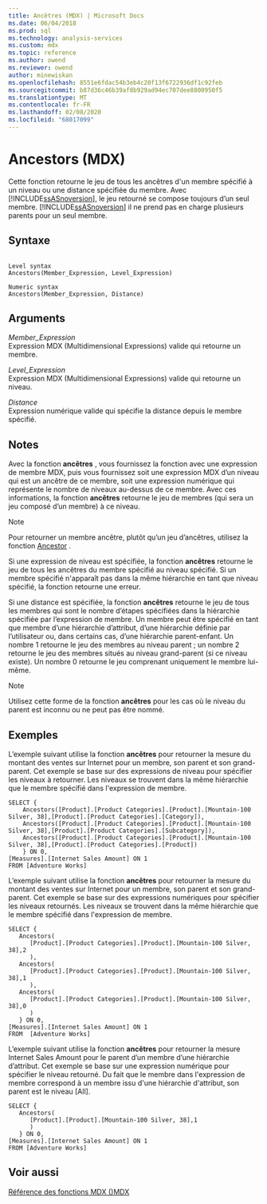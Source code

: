 ```yaml
---
title: Ancêtres (MDX) | Microsoft Docs
ms.date: 06/04/2018
ms.prod: sql
ms.technology: analysis-services
ms.custom: mdx
ms.topic: reference
ms.author: owend
ms.reviewer: owend
author: minewiskan
ms.openlocfilehash: 8551e6fdac54b3eb4c20f13f6722936df1c92feb
ms.sourcegitcommit: b87d36c46b39af8b929ad94ec707dee8800950f5
ms.translationtype: MT
ms.contentlocale: fr-FR
ms.lasthandoff: 02/08/2020
ms.locfileid: "68017099"
---
```

# <a name="ancestors-mdx"></a>Ancestors (MDX)


  Cette fonction retourne le jeu de tous les ancêtres d'un membre spécifié à un niveau ou une distance spécifiée du membre. Avec [!INCLUDE[ssASnoversion](../includes/ssasnoversion-md.md)], le jeu retourné se compose toujours d’un seul membre. [!INCLUDE[ssASnoversion](../includes/ssasnoversion-md.md)] il ne prend pas en charge plusieurs parents pour un seul membre.  
  
## <a name="syntax"></a>Syntaxe  
  
```  
  
Level syntax  
Ancestors(Member_Expression, Level_Expression)  
  
Numeric syntax  
Ancestors(Member_Expression, Distance)  
```  
  
## <a name="arguments"></a>Arguments  
 *Member_Expression*  
 Expression MDX (Multidimensional Expressions) valide qui retourne un membre.  
  
 *Level_Expression*  
 Expression MDX (Multidimensional Expressions) valide qui retourne un niveau.  
  
 *Distance*  
 Expression numérique valide qui spécifie la distance depuis le membre spécifié.  
  
## <a name="remarks"></a>Notes  
 Avec la fonction **ancêtres** , vous fournissez la fonction avec une expression de membre MDX, puis vous fournissez soit une expression MDX d’un niveau qui est un ancêtre de ce membre, soit une expression numérique qui représente le nombre de niveaux au-dessus de ce membre. Avec ces informations, la fonction **ancêtres** retourne le jeu de membres (qui sera un jeu composé d’un membre) à ce niveau.  
  
> [!NOTE]  
>  Pour retourner un membre ancêtre, plutôt qu’un jeu d’ancêtres, utilisez la fonction [Ancestor](../mdx/ancestor-mdx.md) .  
  
 Si une expression de niveau est spécifiée, la fonction **ancêtres** retourne le jeu de tous les ancêtres du membre spécifié au niveau spécifié. Si un membre spécifié n'apparaît pas dans la même hiérarchie en tant que niveau spécifié, la fonction retourne une erreur.  
  
 Si une distance est spécifiée, la fonction **ancêtres** retourne le jeu de tous les membres qui sont le nombre d’étapes spécifiées dans la hiérarchie spécifiée par l’expression de membre. Un membre peut être spécifié en tant que membre d’une hiérarchie d’attribut, d’une hiérarchie définie par l’utilisateur ou, dans certains cas, d’une hiérarchie parent-enfant. Un nombre 1 retourne le jeu des membres au niveau parent ; un nombre 2 retourne le jeu des membres situés au niveau grand-parent (si ce niveau existe). Un nombre 0 retourne le jeu comprenant uniquement le membre lui-même.  
  
> [!NOTE]  
>  Utilisez cette forme de la fonction **ancêtres** pour les cas où le niveau du parent est inconnu ou ne peut pas être nommé.  
  
## <a name="examples"></a>Exemples  
 L’exemple suivant utilise la fonction **ancêtres** pour retourner la mesure du montant des ventes sur Internet pour un membre, son parent et son grand-parent. Cet exemple se base sur des expressions de niveau pour spécifier les niveaux à retourner. Les niveaux se trouvent dans la même hiérarchie que le membre spécifié dans l'expression de membre.  
  
```  
SELECT {  
    Ancestors([Product].[Product Categories].[Product].[Mountain-100 Silver, 38],[Product].[Product Categories].[Category]),  
    Ancestors([Product].[Product Categories].[Product].[Mountain-100 Silver, 38],[Product].[Product Categories].[Subcategory]),  
    Ancestors([Product].[Product Categories].[Product].[Mountain-100 Silver, 38],[Product].[Product Categories].[Product])  
    } ON 0,  
[Measures].[Internet Sales Amount] ON 1  
FROM [Adventure Works]  
```  
  
 L’exemple suivant utilise la fonction **ancêtres** pour retourner la mesure du montant des ventes sur Internet pour un membre, son parent et son grand-parent. Cet exemple se base sur des expressions numériques pour spécifier les niveaux retournés. Les niveaux se trouvent dans la même hiérarchie que le membre spécifié dans l'expression de membre.  
  
```  
SELECT {  
   Ancestors(  
      [Product].[Product Categories].[Product].[Mountain-100 Silver, 38],2  
      ),  
   Ancestors(  
      [Product].[Product Categories].[Product].[Mountain-100 Silver, 38],1  
      ),  
   Ancestors(  
      [Product].[Product Categories].[Product].[Mountain-100 Silver, 38],0  
      )  
   } ON 0,  
[Measures].[Internet Sales Amount] ON 1  
FROM  [Adventure Works]  
```  
  
 L’exemple suivant utilise la fonction **ancêtres** pour retourner la mesure Internet Sales Amount pour le parent d’un membre d’une hiérarchie d’attribut. Cet exemple se base sur une expression numérique pour spécifier le niveau retourné. Du fait que le membre dans l'expression de membre correspond à un membre issu d'une hiérarchie d'attribut, son parent est le niveau [All].  
  
```  
SELECT {  
   Ancestors(  
      [Product].[Product].[Mountain-100 Silver, 38],1  
      )  
   } ON 0,  
[Measures].[Internet Sales Amount] ON 1  
FROM [Adventure Works]  
```  
  
## <a name="see-also"></a>Voir aussi  
 [Référence des fonctions MDX &#40;&#41;MDX](../mdx/mdx-function-reference-mdx.md)  
  
  
